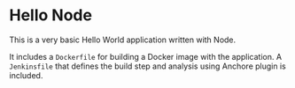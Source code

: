 # Hello Node
This is a very basic Hello World application written with Node.

It includes a `Dockerfile` for building a Docker image with the application. A `Jenkinsfile` that defines the build step and analysis using Anchore plugin is included.
